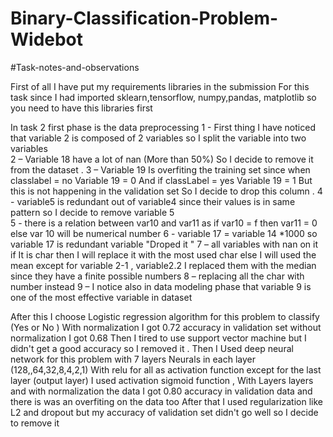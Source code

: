 # Binary-Classification-Problem-Widebot

#Task-notes-and-observations 


First of all I have put my requirements  libraries  in the submission For this task since I had imported sklearn,tensorflow, numpy,pandas, matplotlib so you need to have this libraries first 

In task 2 first phase is the data preprocessing 
1 - First thing I have noticed that variable 2 is composed of 2 variables so I split the variable into two variables  
2 – Variable 18 have a lot of nan (More than 50%) So I decide to remove it from the dataset .
3 – Variable 19 Is overfiting the training set since when classlabel = no Variable 19 = 0 And if classLabel = yes Variable 19 = 1 But this is not happening in the validation set So I decide to drop this column .
4 - variable5 is redundant  out of variable4 since their values is in same pattern so I decide to remove variable 5  
5 - there is a relation between var10 and var11 as if var10 = f then var11 = 0 else var 10 will be numerical number
6 - variable 17 = variable 14 *1000 so variable 17 is redundant variable "Droped it "
7 – all variables with nan on it if It is char then I will replace it with the most used char else I will used the mean except for variable 2-1 , variable2.2 I replaced them with the median since they have a finite possible numbers 
8 – replacing all the char with number instead 
9 – I notice also in data modeling phase that variable 9 is one of the most effective variable in dataset 

After this I choose Logistic regression algorithm for this problem to classify (Yes or No ) With normalization I got 0.72 accuracy in validation set without normalization I got 0.68 
Then I tired to use support vector machine but I didn't get a good accuracy so I removed it .
Then I Used deep neural network for this problem with 7 layers Neurals in each layer (128,,64,32,8,4,2,1) With relu for all as activation  function except for the  last layer (output layer) I used activation  sigmoid function , With Layers layers and with normalization the data I got 0.80 accuracy in validation data and there is was an overfiting on the data too After that I used regularization like L2 and dropout but my accuracy of validation set didn't go well so I decide to remove it  
